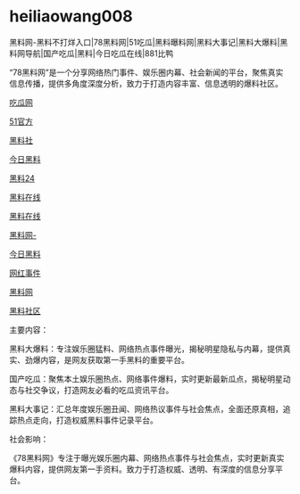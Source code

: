 # heiliaowang008
黑料网-黑料不打烊入口|78黑料网|51吃瓜|黑料曝料网|黑料大事记|黑料大爆料|黑料网导航|国产吃瓜|黑料|今日吃瓜在线|881比鸭

“78黑料网”是一个分享网络热门事件、娱乐圈内幕、社会新闻的平台，聚焦真实信息传播，提供多角度深度分析，致力于打造内容丰富、信息透明的爆料社区。

<a href="https://hl332.pages.dev/">吃瓜网</a>

<a href="https://hl336.pages.dev/">51官方</a>

<a href="https://hl345.pages.dev/">黑料社</a>

<a href="https://hl350.pages.dev/">今日黑料</a>

<a href="https://meirichi.pages.dev/">黑料24</a>

<a href="https://hl240.pages.dev/">黑料在线</a>

<a href="https://hl242.pages.dev/">黑料在线</a>

<a href="https://hl223.pages.dev/">黑料网-</a>

<a href="https://hl217-cip.pages.dev/">今日黑料</a>

<a href="https://hl196.pages.dev/">网红事件</a>

<a href="https://hl190.pages.dev/">黑料网</a>

<a href="https://hl186.pages.dev/">黑料社区</a>

主要内容：

黑料大爆料：专注娱乐圈猛料、网络热点事件曝光，揭秘明星隐私与内幕，提供真实、劲爆内容，是网友获取第一手黑料的重要平台。

国产吃瓜：聚焦本土娱乐圈热点、网络事件爆料，实时更新最新瓜点，揭秘明星动态与社交争议，打造网友必看的吃瓜资讯平台。

黑料大事记：汇总年度娱乐圈丑闻、网络热议事件与社会焦点，全面还原真相，追踪热点走向，打造权威黑料事件记录平台。

社会影响：

《78黑料网》专注于曝光娱乐圈内幕、网络热点事件与社会焦点，实时更新真实爆料内容，提供网友第一手资料。致力于打造权威、透明、有深度的信息分享平台。
